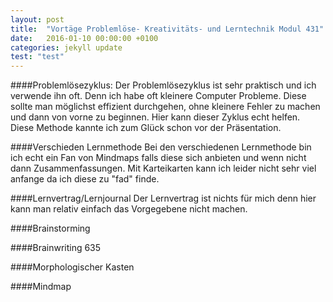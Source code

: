 ```yaml
---
layout: post
title:  "Vortäge Problemlöse- Kreativitäts- und Lerntechnik Modul 431"
date:   2016-01-10 00:00:00 +0100
categories: jekyll update
test: "test"
---
```

####Problemlösezyklus: 
Der Problemlösezyklus ist sehr praktisch und ich verwende ihn oft. Denn ich habe oft kleinere Computer Probleme. Diese sollte man möglichst effizient durchgehen, ohne kleinere Fehler zu machen und dann von vorne zu beginnen.
Hier kann dieser Zyklus echt helfen. Diese Methode kannte ich zum Glück schon vor der Präsentation.

####Verschieden Lernmethode
Bei den verschiedenen Lernmethode bin ich echt ein Fan von Mindmaps falls diese sich anbieten und wenn nicht dann Zusammenfassungen. Mit Karteikarten kann ich leider nicht sehr viel anfange da ich diese zu "fad" finde.

####Lernvertrag/Lernjournal
Der Lernvertrag ist nichts für mich denn hier kann man relativ einfach das Vorgegebene nicht machen.

####Brainstorming

####Brainwriting 635

####Morphologischer Kasten

####Mindmap